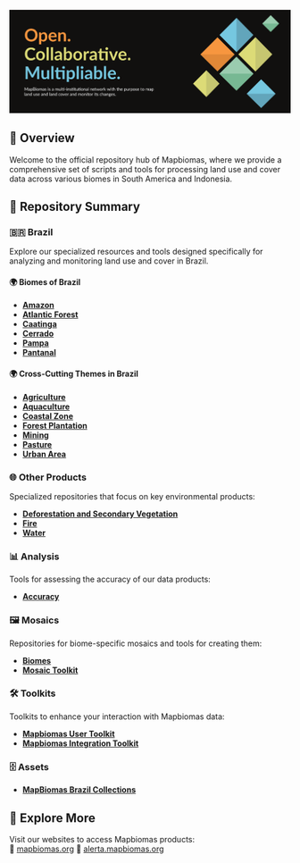![Mapbiomas](https://github.com/mapbiomas/.github/blob/main/images/panel.png)

## 🚀 Overview

Welcome to the official repository hub of Mapbiomas, where we provide a comprehensive set of scripts and tools for processing land use and cover data across various biomes in South America and Indonesia.

## 📁 Repository Summary

### 🇧🇷 Brazil

Explore our specialized resources and tools designed specifically for analyzing and monitoring land use and cover in Brazil.

#### 🌍 Biomes of Brazil

- [**Amazon**](https://github.com/mapbiomas/brazil-amazon)  
- [**Atlantic Forest**](https://github.com/mapbiomas/brazil-atlantic-forest)  
- [**Caatinga**](https://github.com/mapbiomas/brazil-caatinga)  
- [**Cerrado**](https://github.com/mapbiomas/brazil-cerrado)  
- [**Pampa**](https://github.com/mapbiomas/brazil-pampa)  
- [**Pantanal**](https://github.com/mapbiomas/brazil-pantanal)  

#### 🌍 Cross-Cutting Themes in Brazil

- [**Agriculture**](https://github.com/mapbiomas/brazil-agriculture)  
- [**Aquaculture**](https://github.com/mapbiomas/brazil-aquaculture)  
- [**Coastal Zone**](https://github.com/mapbiomas/brazil-coastal-zone)  
- [**Forest Plantation**](https://github.com/mapbiomas/brazil-forest-plantation)  
- [**Mining**](https://github.com/mapbiomas/brazil-mining)  
- [**Pasture**](https://github.com/mapbiomas/brazil-pasture)  
- [**Urban Area**](https://github.com/mapbiomas/brazil-urban-area)  

### 🌐 Other Products

Specialized repositories that focus on key environmental products:

- [**Deforestation and Secondary Vegetation**](https://github.com/mapbiomas/brazil-deforestation-sec-vegetation)  
- [**Fire**](https://github.com/mapbiomas/brazil-fire)  
- [**Water**](https://github.com/mapbiomas/brazil-water)  

### 📊 Analysis

Tools for assessing the accuracy of our data products:

- [**Accuracy**](https://github.com/mapbiomas/brazil-accuracy)  

### 🖼️ Mosaics

Repositories for biome-specific mosaics and tools for creating them:

- [**Biomes**](https://github.com/mapbiomas/brazil-mosaics)  
- [**Mosaic Toolkit**](https://github.com/mapbiomas/brazil-mosaic-toolkit)  

### 🛠️ Toolkits

Toolkits to enhance your interaction with Mapbiomas data:

- [**Mapbiomas User Toolkit**](https://github.com/mapbiomas/user-toolkit)  
- [**Mapbiomas Integration Toolkit**](https://github.com/mapbiomas/brazil-integration-toolkit)  

### 🗄️ Assets
- [**MapBiomas Brazil Collections**](https://github.com/mapbiomas/.github/blob/main/assets/brazil.md)
  
## 🌟 Explore More

Visit our websites to access Mapbiomas products:  
🔗 [mapbiomas.org](http://mapbiomas.org)
🔗 [alerta.mapbiomas.org](http://alerta.mapbiomas.org)

